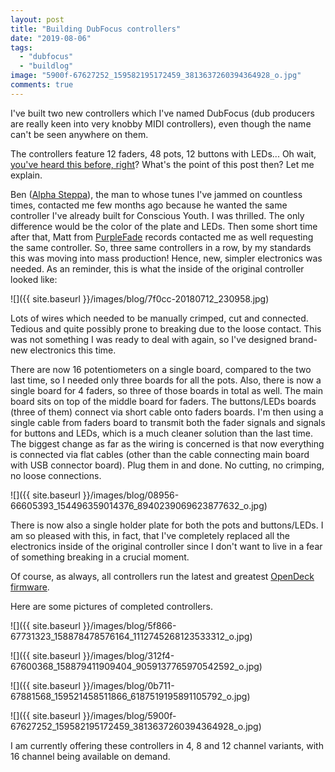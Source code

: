 ```yaml
---
layout: post
title: "Building DubFocus controllers"
date: "2019-08-06"
tags: 
  - "dubfocus"
  - "buildlog"
image: "5900f-67627252_159582195172459_3813637260394364928_o.jpg"
comments: true
---
```


I've built two new controllers which I've named DubFocus (dub producers are really keen into very knobby MIDI controllers), even though the name can't be seen anywhere on them.

The controllers feature 12 faders, 48 pots, 12 buttons with LEDs... Oh wait, [you've heard this before, right](https://shanteacontrols.com/2018/07/16/conscious-youth-custom-controller/)? What's the point of this post then? Let me explain.

Ben ([Alpha Steppa](https://www.steppas.com/steprec/)), the man to whose tunes I've jammed on countless times, contacted me few months ago because he wanted the same controller I've already built for Conscious Youth. I was thrilled. The only difference would be the color of the plate and LEDs. Then some short time after that, Matt from [PurpleFade](https://purplefaderecords.bandcamp.com/) records contacted me as well requesting the same controller. So, three same controllers in a row, by my standards this was moving into mass production! Hence, new, simpler electronics was needed. As an reminder, this is what the inside of the original controller looked like:

![]({{ site.baseurl }}/images/blog/7f0cc-20180712_230958.jpg)

Lots of wires which needed to be manually crimped, cut and connected. Tedious and quite possibly prone to breaking due to the loose contact. This was not something I was ready to deal with again, so I've designed brand-new electronics this time.

There are now 16 potentiometers on a single board, compared to the two last time, so I needed only three boards for all the pots. Also, there is now a single board for 4 faders, so three of those boards in total as well. The main board sits on top of the middle board for faders. The buttons/LEDs boards (three of them) connect via short cable onto faders boards. I'm then using a single cable from faders board to transmit both the fader signals and signals for buttons and LEDs, which is a much cleaner solution than the last time. The biggest change as far as the wiring is concerned is that now everything is connected via flat cables (other than the cable connecting main board with USB connector board). Plug them in and done. No cutting, no crimping, no loose connections.

![]({{ site.baseurl }}/images/blog/08956-66605393_154496359014376_8940239069623877632_o.jpg)

There is now also a single holder plate for both the pots and buttons/LEDs. I am so pleased with this, in fact, that I've completely replaced all the electronics inside of the original controller since I don't want to live in a fear of something breaking in a crucial moment.

Of course, as always, all controllers run the latest and greatest [OpenDeck firmware](https://github.com/shanteacontrols/OpenDeck).

Here are some pictures of completed controllers.

![]({{ site.baseurl }}/images/blog/5f866-67731323_158878478576164_1112745268123533312_o.jpg)

![]({{ site.baseurl }}/images/blog/312f4-67600368_158879411909404_9059137765970542592_o.jpg)

![]({{ site.baseurl }}/images/blog/0b711-67881568_159521458511866_6187519195891105792_o.jpg)

![]({{ site.baseurl }}/images/blog/5900f-67627252_159582195172459_3813637260394364928_o.jpg)

I am currently offering these controllers in 4, 8 and 12 channel variants, with 16 channel being available on demand.
